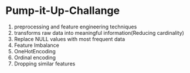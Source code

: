 # Pump-it-Up-Challange

1. preprocessing and feature engineering techniques
2. transforms raw data into meaningful information(Reducing cardinality)
3. Replace NULL values with most frequent data
4. Feature Imbalance
5. OneHotEncoding
6. Ordinal encoding
7. Dropping similar features
